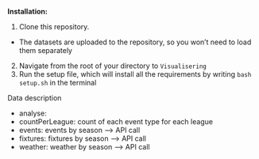 **Installation:**
1. Clone this repository. 
- The datasets are uploaded to the repository, so you won’t need to load them separately
2. Navigate from the root of your directory to ```Visualisering```
3. Run the setup file, which will install all the requirements by writing ```bash setup.sh``` in the terminal

Data description 
- analyse: 
- countPerLeague: count of each event type for each league
- events: events by season --> API call
- fixtures: fixtures by season --> API call
- weather: weather by season --> API call
